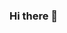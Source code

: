 ### Hi there 👋

<!--
**izzatulfauzan/izzatulfauzan** is a ✨ _special_ ✨ repository because its `README.md` (this file) appears on your GitHub profile.

Here are some ideas to get you started:

- 🔭 I’m currently studying in Institute Technology Bandung
- 🌱 I’m currently learning Electrical Engineerinh 
- 👯 I’m looking to collaborate on 
- 🤔 I’m looking for help with ...
- 💬 Ask me about anything that tou want to know
- 📫 How to reach me: Catch me in id line: izzatulfauzan , instagram: izzatul_fauzan, 
- 😄 Pronouns: ...
- ⚡ Fun fact: ...
-->
